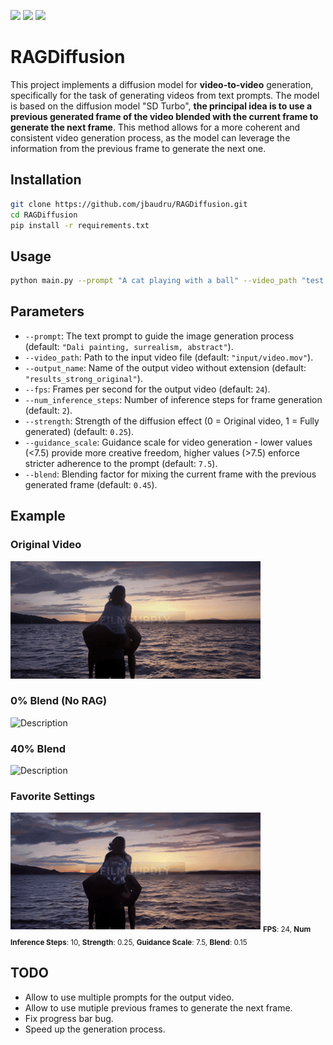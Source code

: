 <p align="left">
  <img src="https://img.shields.io/badge/Torch-EE4C2C?style=for-the-badge&logo=pytorch&logoColor=white" />
  <img src="https://img.shields.io/badge/StableDiffusion-000000?style=for-the-badge&logo=stable%20diffusion&logoColor=white" />
  <img src="https://img.shields.io/badge/Python-3776AB?style=for-the-badge&logo=python&logoColor=white" />
</p>

# RAGDiffusion

This project implements a diffusion model for **video-to-video** generation, specifically for the task of generating videos from text prompts. The model is based on the diffusion model "SD Turbo", **the principal idea is to use a previous generated frame of the video blended with the current frame to generate the next frame**. This method allows for a more coherent and consistent video generation process, as the model can leverage the information from the previous frame to generate the next one.


## Installation
```bash
git clone https://github.com/jbaudru/RAGDiffusion.git 
cd RAGDiffusion
pip install -r requirements.txt
```


## Usage
```bash
python main.py --prompt "A cat playing with a ball" --video_path "test.mov" --output_name "resutl" --fps 10 --num_inference_steps 4 --strength 0.75 --guidance_scale 7.5 --blend 0.3
```

## Parameters
- `--prompt`: The text prompt to guide the image generation process (default: `"Dali painting, surrealism, abstract"`).
- `--video_path`: Path to the input video file (default: `"input/video.mov"`).
- `--output_name`: Name of the output video without extension (default: `"results_strong_original"`).
- `--fps`: Frames per second for the output video (default: `24`).
- `--num_inference_steps`: Number of inference steps for frame generation (default: `2`).
- `--strength`: Strength of the diffusion effect (0 = Original video, 1 = Fully generated) (default: `0.25`).
- `--guidance_scale`: Guidance scale for video generation - lower values (<7.5) provide more creative freedom, higher values (>7.5) enforce stricter adherence to the prompt (default: `7.5`).
- `--blend`: Blending factor for mixing the current frame with the previous generated frame (default: `0.45`).


## Example

### Original Video
![Description](example/original.gif)

### 0% Blend (No RAG)
![Description](example/rag0.gif)

### 40% Blend
![Description](example/rag40.gif)

### Favorite Settings
![Description](example/fav.gif)
<sub>**FPS**: 24, **Num Inference Steps**: 10, **Strength**: 0.25, **Guidance Scale**: 7.5, **Blend**: 0.15</sub>

## TODO
- Allow to use multiple prompts for the output video.
- Allow to use mutiple previous frames to generate the next frame.
- Fix progress bar bug.
- Speed up the generation process.